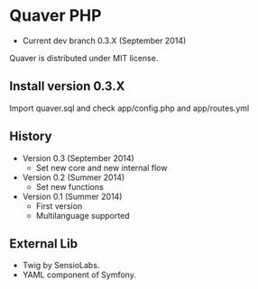 Quaver PHP
==========
* Current dev branch 0.3.X (September 2014)

Quaver is distributed under MIT license.


Install version 0.3.X
---------------------
Import quaver.sql and check app/config.php and app/routes.yml

History
-------
* Version 0.3 (September 2014)
	* Set new core and new internal flow
* Version 0.2 (Summer 2014)
	* Set new functions
* Version 0.1 (Summer 2014)
	* First version
	* Multilanguage supported


External Lib
------------
* Twig by SensioLabs.
* YAML component of Symfony.
